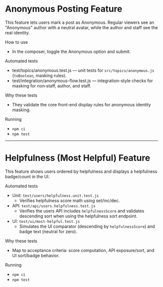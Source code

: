 # Anonymous Posting Feature

This feature lets users mark a post as Anonymous. Regular viewers see an "Anonymous" author with a neutral avatar, while the author and staff see the real identity.

How to use
- In the composer, toggle the Anonymous option and submit.

Automated tests
- test/topics/anonymous.test.js — unit tests for `src/topics/anonymous.js` (`toBoolean`, masking rules).
- test/integration/anonymous-flow.test.js — integration-style checks for masking for non‑staff, author, and staff.

Why these tests
- They validate the core front-end display rules for anonymous identity masking.

Running
- `npm ci`
- `npm test`

---

# Helpfulness (Most Helpful) Feature

This feature shows users ordered by helpfulness and displays a helpfulness badge/count in the UI.

Automated tests
- Unit: `test/users/helpfulness.unit.test.js`
  - Verifies helpfulness score math using set/inc/dec.
- API: `test/api/users.helpfulness.test.js`
  - Verifies the users API includes `helpfulnessScore` and validates descending sort when using the helpfulness sort endpoint.
- UI: `test/ui/most-helpful.test.js`
  - Simulates the UI comparator (descending by `helpfulnessScore`) and badge text (neutral for zero).

Why these tests
- Map to acceptance criteria: score computation, API exposure/sort, and UI sort/badge behavior.

Running
- `npm ci`
- `npm test`
